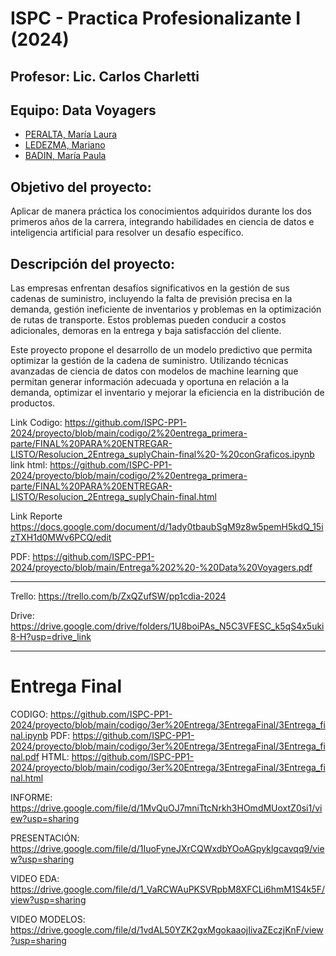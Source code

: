 # ISPC - Practica Profesionalizante I (2024)

## Profesor: Lic. Carlos Charletti

## Equipo: Data Voyagers

- [PERALTA, María Laura](https://github.com/Lalita635)
- [LEDEZMA, Mariano](https://github.com/mledezma2022)
- [BADIN, María Paula](https://github.com/paulabadin)

## Objetivo del proyecto:

Aplicar de manera práctica los conocimientos adquiridos durante los dos primeros años de la carrera, integrando habilidades en ciencia de datos e inteligencia artificial para resolver un desafío específico.

## Descripción del proyecto:

Las empresas enfrentan desafíos significativos en la gestión de sus cadenas de suministro, incluyendo la falta de previsión precisa en la demanda, gestión ineficiente de inventarios y problemas en la optimización de rutas de transporte. Estos problemas pueden conducir a costos adicionales, demoras en la entrega y baja satisfacción del cliente.

Este proyecto propone el desarrollo de un modelo predictivo que permita optimizar la gestión de la cadena de suministro. Utilizando técnicas avanzadas de ciencia de datos con modelos de machine learning que permitan generar información adecuada y oportuna en relación a la demanda, optimizar el inventario y mejorar la eficiencia en la distribución de productos.


Link Codigo:
https://github.com/ISPC-PP1-2024/proyecto/blob/main/codigo/2%20entrega_primera-parte/FINAL%20PARA%20ENTREGAR-LISTO/Resolucion_2Entrega_suplyChain-final%20-%20conGraficos.ipynb
link html:
https://github.com/ISPC-PP1-2024/proyecto/blob/main/codigo/2%20entrega_primera-parte/FINAL%20PARA%20ENTREGAR-LISTO/Resolucion_2Entrega_suplyChain-final.html

Link Reporte
https://docs.google.com/document/d/1ady0tbaubSgM9z8w5pemH5kdQ_15izTXH1d0MWv6PCQ/edit

PDF: https://github.com/ISPC-PP1-2024/proyecto/blob/main/Entrega%202%20-%20Data%20Voyagers.pdf

---------------------------------------------------------
Trello: https://trello.com/b/ZxQZufSW/pp1cdia-2024

Drive: https://drive.google.com/drive/folders/1U8boiPAs_N5C3VFESC_k5qS4x5uki8-H?usp=drive_link


******************************************************************

# Entrega Final
CODIGO: https://github.com/ISPC-PP1-2024/proyecto/blob/main/codigo/3er%20Entrega/3EntregaFinal/3Entrega_final.ipynb
PDF: https://github.com/ISPC-PP1-2024/proyecto/blob/main/codigo/3er%20Entrega/3EntregaFinal/3Entrega_final.pdf
HTML: https://github.com/ISPC-PP1-2024/proyecto/blob/main/codigo/3er%20Entrega/3EntregaFinal/3Entrega_final.html

INFORME: https://drive.google.com/file/d/1MvQuOJ7mniTtcNrkh3HOmdMUoxtZ0si1/view?usp=sharing

PRESENTACIÓN: https://drive.google.com/file/d/1IuoFyneJXrCQWxdbYOoAGpyklgcavqq9/view?usp=sharing

VIDEO EDA: https://drive.google.com/file/d/1_VaRCWAuPKSVRpbM8XFCLi6hmM1S4k5F/view?usp=sharing

VIDEO MODELOS: https://drive.google.com/file/d/1vdAL50YZK2gxMgokaaojIivaZEczjKnF/view?usp=sharing
